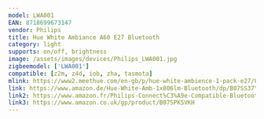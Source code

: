 ```yaml
---
model: LWA001
EAN: 8718699673147
vendor: Philips
title: Hue White Ambiance A60 E27 Bluetooth
category: light
supports: on/off, brightness
image: /assets/images/devices/Philips_LWA001.jpg
zigbeemodel: ['LWA001']
compatible: [z2m, z4d, iob, zha, tasmota]
mlink: https://www2.meethue.com/en-gb/p/hue-white-ambience-1-pack-e27/8718699673147
link: https://www.amazon.de/Hue-White-Amb-1x806lm-Bluetooth/dp/B07SS37Y3J
link2: https://www.amazon.fr/Philips-Connect%C3%A9e-Compatible-Bluetooth-Fonctionne/dp/B07SS37Y3J
link3: https://www.amazon.co.uk/gp/product/B07SPKSVKH
---
```

